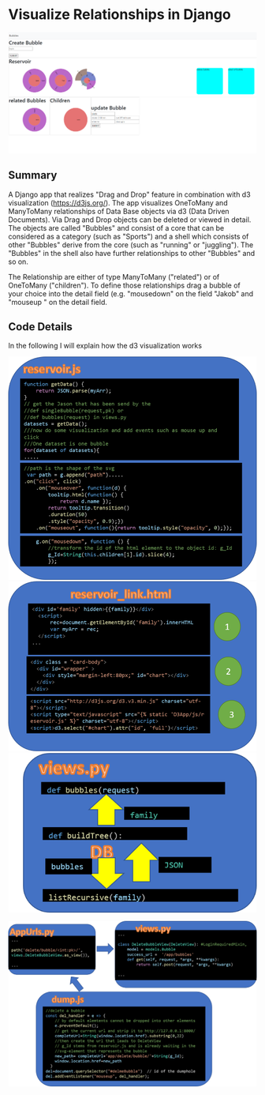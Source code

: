 # Visualize Relationships in Django


![screen](pics/screen.png?raw=true "screen")

## Summary
A Django app that realizes "Drag and Drop" feature in combination with d3 visualization (https://d3js.org/). 
The app visualizes OneToMany and ManyToMany relationships of Data Base objects via d3 (Data Driven Documents). Via Drag and Drop objects can be deleted or viewed in detail. The objects are called "Bubbles" and consist of a core that can be considered as a category (such as "Sports") and a shell which consists of other "Bubbles" derive from the core (such as "running" or "juggling"). The "Bubbles" in the shell also have further relationships to other "Bubbles" and so on. 

The Relationship are either of type ManyToMany ("related") or of OneToMany ("children"). To define those relationships drag a bubble of your choice into the detail field (e.g.  "mousedown" on the field "Jakob" and "mouseup " on the detail field.

## Code Details 
In the following I will explain how the d3 visualization works 



![script](pics/script.png?raw=true "script")
![template](pics/template.png?raw=true "template")
![views](pics/views.png?raw=true "views")

![dataflowDragDrop](pics/dataflowDragDrop.png?raw=true "dataflowDragDrop")



